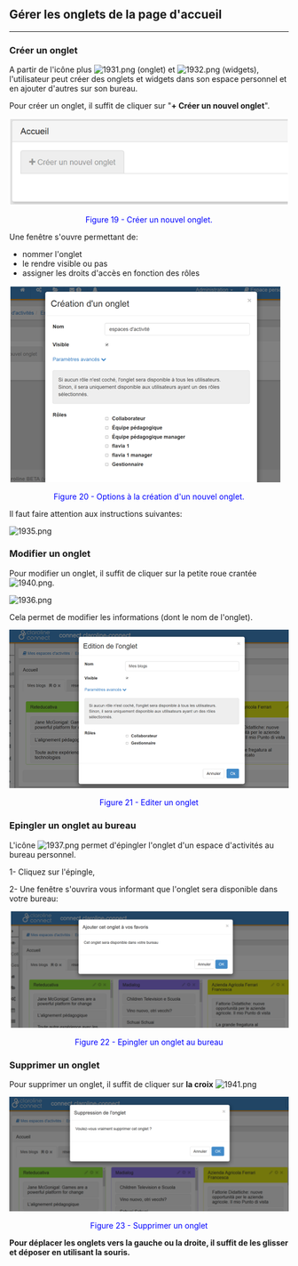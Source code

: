 ## Gérer les onglets de la page d'accueil

---

### Créer un onglet

A partir de l'icône plus ![1931.png](http://www.claroline.net/uploads/custom/images/1931.png) (onglet) et ![1932.png](http://www.claroline.net/uploads/custom/images/1932.png) (widgets), l'utilisateur peut créer des onglets et widgets dans son espace personnel et en ajouter d'autres sur son bureau.

Pour créer un onglet, il suffit de cliquer sur "**+ Créer un nouvel onglet**".

![](images/fig19.png)

<p style ="text-align: center; color: blue">Figure 19 - Créer un nouvel onglet.</p>

Une fenêtre s'ouvre permettant de:

* nommer l'onglet
* le rendre visible ou pas
* assigner les droits d'accès en fonction des rôles

![](images/fig20.png)

<p style ="text-align: center; color: blue">Figure 20 - Options à la création d'un nouvel onglet.</p>

Il faut faire attention aux instructions suivantes:

![1935.png](http://www.claroline.net/uploads/custom/images/1935.png)


### Modifier un onglet

Pour modifier un onglet, il suffit de cliquer sur la petite roue crantée ![1940.png](http://www.claroline.net/uploads/custom/images/1940.png).

![1936.png](http://www.claroline.net/uploads/custom/images/1936.png)

Cela permet de modifier les informations (dont le nom de l'onglet).

![](images/fig21.png)

<p style ="text-align: center; color: blue">Figure 21 - Editer un onglet</p>

### Epingler un onglet au bureau

L'icône ![1937.png](http://www.claroline.net/uploads/custom/images/1937.png) permet d'épingler l'onglet d'un espace d'activités au bureau personnel.

1- Cliquez sur l'épingle,

2- Une fenêtre s'ouvrira  vous informant que l'onglet sera disponible dans votre bureau:

![](images/fig22.png)

<p style ="text-align: center; color: blue">Figure 22 - Epingler un onglet au bureau</p>

### Supprimer un onglet

Pour supprimer un onglet, il suffit de cliquer sur **la croix** ![1941.png](http://www.claroline.net/uploads/custom/images/1941.png)

![](images/fig23.png)

<p style ="text-align: center; color: blue">Figure 23 - Supprimer un onglet</p>

**Pour déplacer les onglets vers la gauche ou la droite, il suffit de les glisser et déposer en utilisant la souris.**
